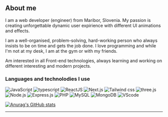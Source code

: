 ## About me
I am a web developer (engineer) from Maribor, Slovenia. My passion is creating unforgettable dynamic user expirience with different UI animations and effects.

I am a well-organised, problem-solving, hard-working person who always insists to be on time and gets the job done. I love programming and while I'm not at my desk, I am  at the gym or with my friends.

Am interested in all Front-end technologies, always learning and working on different interesting and modern projects.

### Languages and technolodies I use
![JavaScript](https://img.shields.io/badge/JavaScript-esnext-yellow?style=for-the-badge&logo=javascript)
![typescript](https://img.shields.io/badge/typescript-4.6-blue?style=for-the-badge&logo=typescript)
![ReactJS](https://img.shields.io/badge/react-18-blue?style=for-the-badge&logo=react)
![Next.js](https://img.shields.io/badge/nextjs-12.1-white?style=for-the-badge&logo=next.js)
![Tailwind css](https://img.shields.io/badge/Tailwind%20css-3.0-lightblue?style=for-the-badge&logo=tailwindcss)
![three.js](https://img.shields.io/badge/Three.js-r139-white?style=for-the-badge&logo=three.js)
![Node.js](https://img.shields.io/badge/Nodejs-18.0-default?style=for-the-badge&logo=node.js)
![Express.js](https://img.shields.io/badge/Express-4.18-white?style=for-the-badge&logo=express)
![PHP](https://img.shields.io/badge/PHP-8.0-purple?style=for-the-badge&logo=php)
![MySQL](https://img.shields.io/badge/MYSQL-8.0-lightblue?style=for-the-badge&logo=mysql)
![MongoDB](https://img.shields.io/badge/mongodb-5.0-default?style=for-the-badge&logo=mongodb)
![VScode](https://img.shields.io/badge/VSCODE-1.66-blue?style=for-the-badge&logo=visualstudiocode)

[![Anurag's GitHub stats](https://github-readme-stats.vercel.app/api?username=Janzunec&hide=stars,contribs&show_icons=true&theme=radical)](https://github.com/anuraghazra/github-readme-stats)

 <hr />
<!-- <div id="contact" align='center'>
  <p>Love meeting new people and making connections with anyone. So let's connect and maybe even create something together.</p>
  <a href='https://www.linkedin.com/in/jan-zunec-bb9454211/' target='blank'><img src="https://img.shields.io/badge/LinkedIn-blue?style=for-the-badge&logo=linkedin&logoColor=white" alt="LinkedIn Badge" /></a>
  <a href='https://www.instagram.com/janzunec/' target='blank'><img src="https://img.shields.io/badge/Instagram-purple?style=for-the-badge&logo=instagram&logoColor=white" alt="Instagram Badge"/></a>
  <a href='https://twitter.com/janzunec' target='blank'><img src="https://img.shields.io/badge/Twitter-lightblue?style=for-the-badge&logo=Twitter&logoColor=blue" alt="Twitter Badge"/></a>
</div> -->
